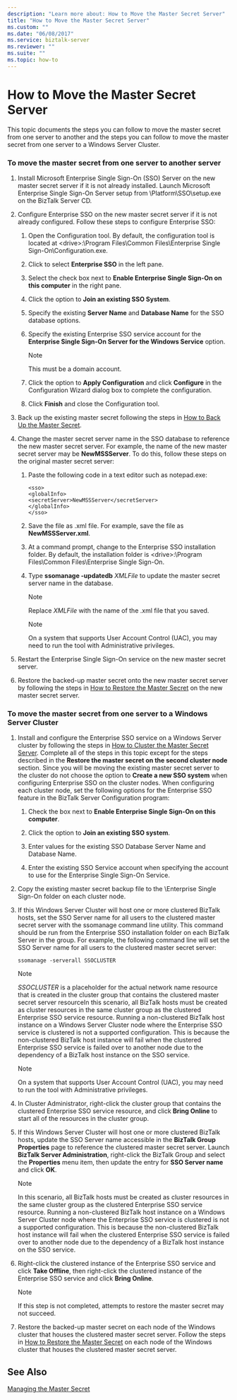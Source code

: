 ```yaml
---
description: "Learn more about: How to Move the Master Secret Server"
title: "How to Move the Master Secret Server"
ms.custom: ""
ms.date: "06/08/2017"
ms.service: biztalk-server
ms.reviewer: ""
ms.suite: ""
ms.topic: how-to
---
```

# How to Move the Master Secret Server
This topic documents the steps you can follow to move the master secret from one server to another and the steps you can follow to move the master secret from one server to a Windows Server Cluster.  
  
### To move the master secret from one server to another server  
  
1.  Install Microsoft Enterprise Single Sign-On (SSO) Server on the new master secret server if it is not already installed. Launch Microsoft Enterprise Single Sign-On Server setup from \Platform\SSO\setup.exe on the BizTalk Server CD.  
  
2.  Configure Enterprise SSO on the new master secret server if it is not already configured. Follow these steps to configure Enterprise SSO:  
  
    1.  Open the Configuration tool. By default, the configuration tool is located at \<drive\>:\Program Files\Common Files\Enterprise Single Sign-On\Configuration.exe.  
  
    2.  Click to select **Enterprise SSO** in the left pane.  
  
    3.  Select the check box next to **Enable Enterprise Single Sign-On on this computer** in the right pane.  
  
    4.  Click the option to **Join an existing SSO System**.  
  
    5.  Specify the existing **Server Name** and **Database Name** for the SSO database options.  
  
    6.  Specify the existing Enterprise SSO service account for the **Enterprise Single Sign-On Server for the Windows Service** option.  
  
        > [!NOTE]
        >  This must be a domain account.  
  
    7.  Click the option to **Apply Configuration** and click **Configure** in the Configuration Wizard dialog box to complete the configuration.  
  
    8.  Click **Finish** and close the Configuration tool.  
  
3.  Back up the existing master secret following the steps in [How to Back Up the Master Secret](../core/how-to-back-up-the-master-secret.md).  
  
4.  Change the master secret server name in the SSO database to reference the new master secret server. For example, the name of the new master secret server may be **NewMSSServer**. To do this, follow these steps on the original master secret server:  
  
    1.  Paste the following code in a text editor such as notepad.exe:  
  
        ```  
        <sso>  
        <globalInfo>  
        <secretServer>NewMSSServer</secretServer>  
        </globalInfo>  
        </sso>  
        ```  
  
    2.  Save the file as .xml file. For example, save the file as **NewMSSServer.xml**.  
  
    3.  At a command prompt, change to the Enterprise SSO installation folder. By default, the installation folder is \<drive\>:\Program Files\Common Files\Enterprise Single Sign-On.  
  
    4.  Type **ssomanage -updatedb** *XMLFile* to update the master secret server name in the database.  
  
        > [!NOTE]
        >  Replace *XMLFile* with the name of the .xml file that you saved.  
  
        > [!NOTE]
        >  On a system that supports User Account Control (UAC), you may need to run the tool with Administrative privileges.  
  
5.  Restart the Enterprise Single Sign-On service on the new master secret server.  
  
6.  Restore the backed-up master secret onto the new master secret server by following the steps in [How to Restore the Master Secret](../core/how-to-restore-the-master-secret.md) on the new master secret server.  
  
### To move the master secret from one server to a Windows Server Cluster  
  
1.  Install and configure the Enterprise SSO service on a Windows Server cluster by following the steps in [How to Cluster the Master Secret Server](../core/how-to-cluster-the-master-secret-server1.md). Complete all of the steps in this topic except for the steps described in the **Restore the master secret on the second cluster node** section. Since you will be moving the existing master secret server to the cluster do not choose the option to **Create a new SSO system** when configuring Enterprise SSO on the cluster nodes. When configuring each cluster node, set the following options for the Enterprise SSO feature in the BizTalk Server Configuration program:  
  
    1.  Check the box next to **Enable Enterprise Single Sign-On on this computer**.  
  
    2.  Click the option to **Join an existing SSO system**.  
  
    3.  Enter values for the existing SSO Database Server Name and Database Name.  
  
    4.  Enter the existing SSO Service account when specifying the account to use for the Enterprise Single Sign-On Service.  
  
2.  Copy the existing master secret backup file to the \Enterprise Single Sign-On folder on each cluster node.  
  
3.  If this Windows Server Cluster will host one or more clustered BizTalk hosts, set the SSO Server name for all users to the clustered master secret server with the ssomanage command line utility. This command should be run from the Enterprise SSO installation folder on each BizTalk Server in the group. For example, the following command line will set the SSO Server name for all users to the clustered master secret server:  
  
    ```  
    ssomanage -serverall SSOCLUSTER  
    ```  
  
    > [!NOTE]
    >  *SSOCLUSTER* is a placeholder for the actual network name resource that is created in the cluster group that contains the clustered master secret server resourceIn this scenario, all BizTalk hosts must be created as cluster resources in the same cluster group as the clustered Enterprise SSO service resource. Running a non-clustered BizTalk host instance on a Windows Server Cluster node where the Enterprise SSO service is clustered is not a supported configuration. This is because the non-clustered BizTalk host instance will fail when the clustered Enterprise SSO service is failed over to another node due to the dependency of a BizTalk host instance on the SSO service.  
  
    > [!NOTE]
    >  On a system that supports User Account Control (UAC), you may need to run the tool with Administrative privileges.  
  
4.  In Cluster Administrator, right-click the cluster group that contains the clustered Enterprise SSO service resource, and click **Bring Online** to start all of the resources in the cluster group.  
  
5.  If this Windows Server Cluster will host one or more clustered BizTalk hosts, update the SSO Server name accessible in the **BizTalk Group Properties** page to reference the clustered master secret server. Launch **BizTalk Server Administration**, right-click the BizTalk Group and select the **Properties** menu item, then update the entry for **SSO Server name** and click **OK**.  
  
    > [!NOTE]
    >  In this scenario, all BizTalk hosts must be created as cluster resources in the same cluster group as the clustered Enterprise SSO service resource. Running a non-clustered BizTalk host instance on a Windows Server Cluster node where the Enterprise SSO service is clustered is not a supported configuration. This is because the non-clustered BizTalk host instance will fail when the clustered Enterprise SSO service is failed over to another node due to the dependency of a BizTalk host instance on the SSO service.  
  
6.  Right-click the clustered instance of the Enterprise SSO service and click **Take Offline**, then right-click the clustered instance of the Enterprise SSO service and click **Bring Online**.  
  
    > [!NOTE]
    >  If this step is not completed, attempts to restore the master secret may not succeed.  
  
7.  Restore the backed-up master secret on each node of the Windows cluster that houses the clustered master secret server. Follow the steps in [How to Restore the Master Secret](../core/how-to-restore-the-master-secret.md) on each node of the Windows cluster that houses the clustered master secret server.  
  
## See Also  
 [Managing the Master Secret](../core/managing-the-master-secret.md)
